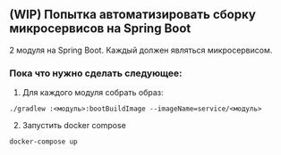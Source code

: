 ## (WIP) Попытка автоматизировать сборку микросервисов на Spring Boot
2 модуля на Spring Boot. Каждый должен являться микросервисом.

### Пока что нужно сделать следующее:

1. Для каждого модуля собрать образ:
```
./gradlew :<модуль>:bootBuildImage --imageName=service/<модуль>
```

2. Запустить docker compose
```
docker-compose up
```
